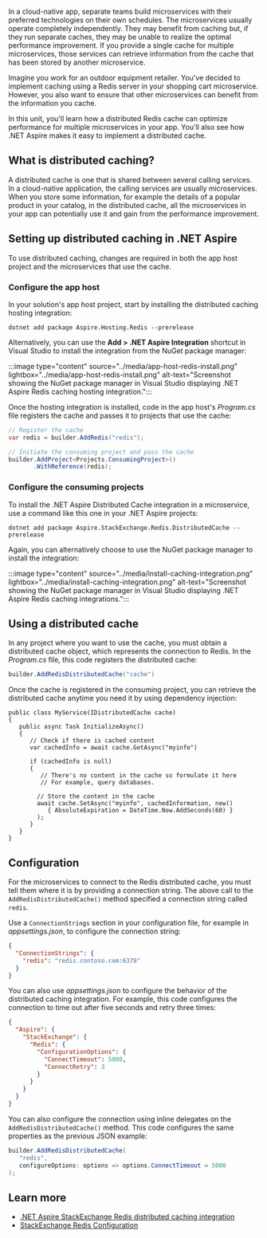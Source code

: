 In a cloud-native app, separate teams build microservices with their preferred technologies on their own schedules. The microservices usually operate completely independently. They may benefit from caching but, if they run separate caches, they may be unable to realize the optimal performance improvement. If you provide a single cache for multiple microservices, those services can retrieve information from the cache that has been stored by another microservice.

Imagine you work for an outdoor equipment retailer. You've decided to implement caching using a Redis server in your shopping cart microservice. However, you also want to ensure that other microservices can benefit from the information you cache. 

In this unit, you'll learn how a distributed Redis cache can optimize performance for multiple microservices in your app. You'll also see how .NET Aspire makes it easy to implement a distributed cache.

## What is distributed caching?

A distributed cache is one that is shared between several calling services. In a cloud-native application, the calling services are usually microservices. When you store some information, for example the details of a popular product in your catalog, in the distributed cache, all the microservices in your app can potentially use it and gain from the performance improvement.

## Setting up distributed caching in .NET Aspire

To use distributed caching, changes are required in both the app host project and the microservices that use the cache.

### Configure the app host

In your solution's app host project, start by installing the distributed caching hosting integration:

```dotnetcli 
dotnet add package Aspire.Hosting.Redis --prerelease
```

Alternatively, you can use the **Add > .NET Aspire Integration** shortcut in Visual Studio to install the integration from the NuGet package manager:

:::image type="content" source="../media/app-host-redis-install.png" lightbox="../media/app-host-redis-install.png" alt-text="Screenshot showing the NuGet package manager in Visual Studio displaying .NET Aspire Redis caching hosting integration.":::

Once the hosting integration is installed, code in the app host's _Program.cs_ file registers the cache and passes it to projects that use the cache:

```csharp
// Register the cache
var redis = builder.AddRedis("redis");

// Initiate the consuming project and pass the cache
builder.AddProject<Projects.ConsumingProject>()
       .WithReference(redis);
```

### Configure the consuming projects

To install the .NET Aspire Distributed Cache integration in a microservice, use a command like this one in your .NET Aspire projects:

```dotnetcli
dotnet add package Aspire.StackExchange.Redis.DistributedCache --prerelease
```

Again, you can alternatively choose to use the NuGet package manager to install the integration:

:::image type="content" source="../media/install-caching-integration.png" lightbox="../media/install-caching-integration.png" alt-text="Screenshot showing the NuGet package manager in Visual Studio displaying .NET Aspire Redis caching integrations.":::

## Using a distributed cache

In any project where you want to use the cache, you must obtain a distributed cache object, which represents the connection to Redis. In the _Program.cs_ file, this code registers the distributed cache:

```csharp
builder.AddRedisDistributedCache("cache")
```

Once the cache is registered in the consuming project, you can retrieve the distributed cache anytime you need it by using dependency injection:

```chsarp
public class MyService(IDistributedCache cache)
{
   public async Task InitializeAsync()
   {
      // Check if there is cached content
      var cachedInfo = await cache.GetAsync("myinfo")

      if (cachedInfo is null)
      {
         // There's no content in the cache so formulate it here
         // For example, query databases.

        // Store the content in the cache
        await cache.SetAsync("myinfo", cachedInformation, new()
           { AbsoluteExpiration = DateTime.Now.AddSeconds(60) }
        );
      }
   }
}
```

## Configuration

For the microservices to connect to the Redis distributed cache, you must tell them where it is by providing a connection string. The above call to the `AddRedisDistributedCache()` method specified a connection string called `redis`.

Use a `ConnectionStrings` section in your configuration file, for example in _appsettings.json_, to configure the connection string:

```json
{
  "ConnectionStrings": {
    "redis": "redis.contoso.com:6379"
  }
}
```

You can also use _appsettings.json_ to configure the behavior of the distributed caching integration. For example, this code configures the connection to time out after five seconds and retry three times:

```json
{
  "Aspire": {
    "StackExchange": {
      "Redis": {
        "ConfigurationOptions": {
          "ConnectTimeout": 5000,
          "ConnectRetry": 3
        }
      }
    }
  }
}
```

You can also configure the connection using inline delegates on the `AddRedisDistributedCache()` method. This code configures the same properties as the previous JSON example:

```csharp
builder.AddRedisDistributedCache(
   "redis",
   configureOptions: options => options.ConnectTimeout = 5000
);
```

## Learn more

- [.NET Aspire StackExchange Redis distributed caching integration](/dotnet/aspire/caching/stackexchange-redis-distributed-caching-integration)
- [StackExchange Redis Configuration](https://stackexchange.github.io/StackExchange.Redis/Configuration.html)
